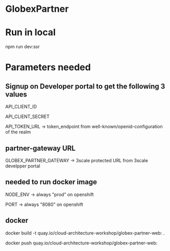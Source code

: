 # GlobexPartner

# Run in local 
npm run dev:ssr

# Parameters needed

## Signup on Developer portal to get the following 3 values

API_CLIENT_ID

API_CLIENT_SECRET

API_TOKEN_URL ->  token_endpoint from  well-known/openid-configuration of the realm

## partner-gateway URL 

GLOBEX_PARTNER_GATEWAY -> 3scale protected URL from 3scale develpper portal

## needed to run docker image 

NODE_ENV -> always "prod" on openshift

PORT -> always "8080" on openshift


## docker

docker build -t quay.io/cloud-architecture-workshop/globex-partner-web:<checkin-tag> .

docker push quay.io/cloud-architecture-workshop/globex-partner-web:<checkin-tag>
